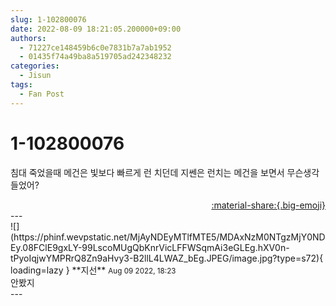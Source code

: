 ```yaml
---
slug: 1-102800076
date: 2022-08-09 18:21:05.200000+09:00
authors:
  - 71227ce148459b6c0e7831b7a7ab1952
  - 01435f74a49ba8a519705ad242348232
categories:
  - Jisun
tags:
  - Fan Post
---
```


# 1-102800076

<div class="post-container" markdown="1">
<div class="content-container md-sidebar__scrollwrap" markdown="1">

침대 죽었을때 메건은 빛보다 빠르게 런 치던데 지쎈은 런치는 메건을 보면서 무슨생각 들었어?

</div>
</div>

<div style="text-align: right;" markdown="1">
<a href="https://weverse.io/fromis9/fanpost/1-102800076" style="text-align: right;">:material-share:{.big-emoji}</a>
</div>
---

<div class="comments-container md-sidebar__scrollwrap" markdown="1">
<div class="comment" markdown="1">
<div class='id-container' markdown="1">
![](https://phinf.wevpstatic.net/MjAyNDEyMTlfMTE5/MDAxNzM0NTgzMjY0NDEy.08FClE9gxLY-99LscoMUgQbKnrVicLFFWSqmAi3eGLEg.hXV0n-tPyoIqjwYMPRrQ8Zn9aHvy3-B2llL4LWAZ_bEg.JPEG/image.jpg?type=s72){ loading=lazy }
**<span class="artist">지선</span>** <small>Aug 09 2022, 18:23</small><br>
</div>
<div class='comment-body' markdown="1">
안봤지
</div>
</div>
</div>
---
